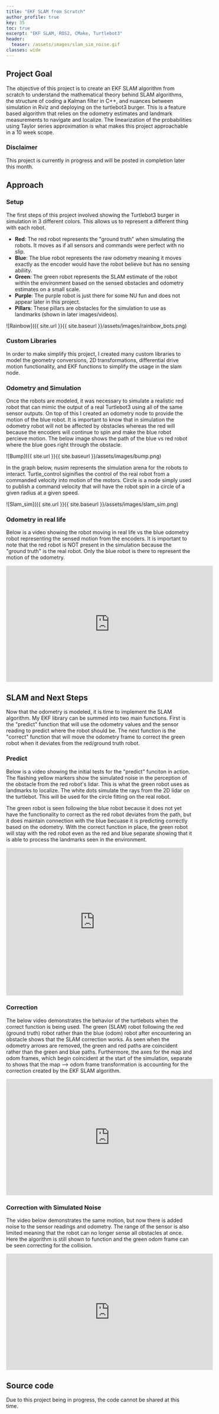 ```yaml
---
title: "EKF SLAM from Scratch"
author_profile: true
key: 35
toc: true
excerpt: "EKF SLAM, ROS2, CMake, Turtlebot3"
header:
  teaser: /assets/images/slam_sim_noise.gif
classes: wide
---
```


## Project Goal
The objective of this project is to create an EKF SLAM algorithm from scratch to understand the mathematical theory behind SLAM algorithms, the structure of coding a Kalman filter in C++, and nuances between simulation in Rviz and deploying on the turtlebot3 burger. This is a feature based algorithm that relies on the odometry estimates and landmark measurements to navigate and localize. The linearization of the probabilities using Taylor series approximation is what makes this project approachable in a 10 week scope.

### Disclaimer
This project is currently in progress and will be posted in completion later this month. 

## Approach
### Setup
The first steps of this project involved showing the Turtlebot3 burger in simulation in 3 different colors. This allows us to represent a different thing with each robot.
- **Red**: The red robot represents the "ground truth" when simulating the robots. It moves as if all sensors and commands were perfect with no slip.
- **Blue**: The blue robot represents the raw odometry meaning it moves exactly as the encoder would have the robot believe but has no sensing abiliity.
- **Green**: The green robot represents the SLAM estimate of the robot within the environment based on the sensed obstacles and odometry estimates on a small scale.
- **Purple**: The purple robot is just there for some NU fun and does not appear later in this project.
- **Pillars**: These pillars are obstacles for the simulation to use as landmarks (shown in later images/videos).

![Rainbow]({{ site.url }}{{ site.baseurl }}/assets/images/rainbow_bots.png)

### Custom Libraries
In order to make simplify this project, I created many custom libraries to model the geometry conversions, 2D transformations, differential drive motion functionality, and EKF functions to simplify the usage in the slam node.

### Odometry and Simulation
Once the robots are modeled, it was necessary to simulate a realistic red robot that can mimic the output of a real Turtlebot3 using all of the same sensor outputs. On top of this I created an odometry node to provide the motion of the blue robot. It is important to know that in simulation the odometry robot will not be affected by obstacles whereas the red will because the encoders will continue to spin and make the blue robot percieve motion. The below image shows the path of the blue vs red robot where the blue goes right through the obstacle.

![Bump]({{ site.url }}{{ site.baseurl }}/assets/images/bump.png)

In the graph below, nusim represents the simulation arena for the robots to interact. Turtle_control siginifies the control of the real robot from a commanded velocity into motion of the motors. Circle is a node simply used to publish a command velocity that will have the robot spin in a circle of a given radius at a given speed.

![Slam_sim]({{ site.url }}{{ site.baseurl }}/assets/images/slam_sim.png)

### Odometry in real life
Below is a video showing the robot moving in real life vs the blue odometry robot representing the sensed motion from the encoders. It is important to note that the red robot is NOT present in the simulation because the "ground truth" is the real robot. Only the blue robot is there to represent the motion of the odometry.

<iframe width="560" height="315" src="https://www.youtube.com/embed/R4qmPgDp4uU?si=0jCmN6XXKzggd_6W" title="YouTube video player" frameborder="0" allow="accelerometer; autoplay; clipboard-write; encrypted-media; gyroscope; picture-in-picture; web-share" allowfullscreen></iframe>

## SLAM and Next Steps
Now that the odometry is modeled, it is time to implement the SLAM algorithm. My EKF library can be summed into two main functions. First is the "predict" function that will use the odometry values and the sensor reading to predict where the robot should be. The next function is the "correct" function that will move the odometry frame to correct the green robot when it deviates from the red/ground truth robot.

### Predict
Below is a video showing the initial tests for the "predict" funciton in action. The flashing yellow markers show the simulated noise in the perception of the obstacle from the red robot's lidar. This is what the green robot uses as landmarks to localize. The white dots simulate the rays from the 2D lidar on the turtlebot. This will be used for the circle fitting on the real robot.

The green robot is seen following the blue robot because it does not yet have the functionality to correct as the red robot deviates from the path, but it does maintain connection with the blue becuase it is predicting correctly based on the odometry. With the correct function in place, the green robot will stay with the red robot even as the red and blue separate showing that it is able to process the landmarks seen in the environment.

<iframe width="480" height="400" src="https://www.youtube.com/embed/gQeu4aqvpUw" title="EKF SLAM Predict Funtion" frameborder="0" allow="accelerometer; autoplay; clipboard-write; encrypted-media; gyroscope; picture-in-picture; web-share" allowfullscreen></iframe>

### Correction
The below video demonstrates the behavior of the turtlebots when the correct function is being used. The green (SLAM) robot following the red (ground truth) robot rather than the blue (odom) robot after encountering an obstacle shows that the SLAM correction works. As seen when the odometry arrows are removed, the green and red paths are coincident rather than the green and blue paths. Furthermore, the axes for the map and odom frames, which begin coincident at the start of the simulation, separate to shows that the map --> odom frame transformation is accounting for the correction created by the EKF SLAM algorithm.

<iframe width="560" height="315" src="https://www.youtube.com/embed/B0yq_Qks_T8?si=tz6ws4SWiYU6GrXt" title="YouTube video player" frameborder="0" allow="accelerometer; autoplay; clipboard-write; encrypted-media; gyroscope; picture-in-picture; web-share" allowfullscreen></iframe>

### Correction with Simulated Noise
The video below demonstrates the same motion, but now there is added noise to the sensor readings and odometry. The range of the sensor is also limited meaning that the robot can no longer sense all obstacles at once. Here the algorithm is still shown to function and the green odom frame can be seen correcting for the collision.

<iframe width="560" height="315" src="https://www.youtube.com/embed/tO0pKSStVLU?si=_zhC-Cle1KI7s_Zd" title="YouTube video player" frameborder="0" allow="accelerometer; autoplay; clipboard-write; encrypted-media; gyroscope; picture-in-picture; web-share" allowfullscreen></iframe>

## Source code
Due to this project being in progress, the code cannot be shared at this time.


<!-- - [Github repo](https://github.com/Schelbert197/final-project-me495/tree/main) -->